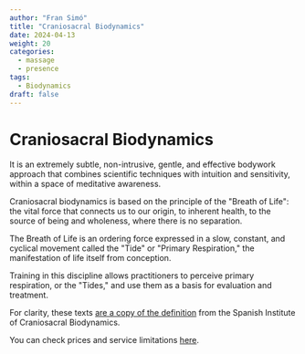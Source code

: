 ```yaml
---
author: "Fran Simó"
title: "Craniosacral Biodynamics"
date: 2024-04-13
weight: 20
categories:
  - massage
  - presence
tags:
  - Biodynamics
draft: false
---
```

# Craniosacral Biodynamics  

It is an extremely subtle, non-intrusive, gentle, and effective bodywork approach that combines scientific techniques with intuition and sensitivity, within a space of meditative awareness.  

Craniosacral biodynamics is based on the principle of the "Breath of Life": the vital force that connects us to our origin, to inherent health, to the source of being and wholeness, where there is no separation.  

The Breath of Life is an ordering force expressed in a slow, constant, and cyclical movement called the "Tide" or "Primary Respiration," the manifestation of life itself from conception.  

Training in this discipline allows practitioners to perceive primary respiration, or the "Tides," and use them as a basis for evaluation and treatment.  

For clarity, these texts [are a copy of the definition](https://biodinamicacraneosacral.org/es/que-es-2/) from the Spanish Institute of Craniosacral Biodynamics.  

You can check prices and service limitations [here](../prices/). 
